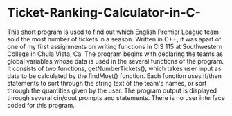 # Ticket-Ranking-Calculator-in-C-
This short program is used to find out which English Premier League team sold the most number of tickets in a season.
Written in C++, it was apart of one of my first assignments on writing functions in CIS 115 at Southwestern College in Chula Vista, Ca.
The program begins with declaring the teams as global variables whose data is used in the several functions of the program.
It consists of two functions, getNumberTickets(), which takes user input as data to be calculated by the findMost() function. Each function uses if/then statements to sort through the string text of 
the team's names, or sort through the quantities given by the user. The program output is displayed through several cin/cout prompts and statements.
There is no user interface coded for this program.
